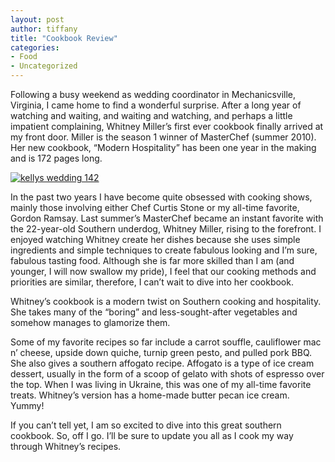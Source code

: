 ```yaml
---
layout: post
author: tiffany
title: "Cookbook Review"
categories: 
- Food
- Uncategorized
---
```


Following a busy weekend as wedding coordinator in Mechanicsville, Virginia, I came home to find a wonderful surprise. After a long year of watching and waiting, and waiting and watching, and perhaps a little impatient complaining, Whitney Miller’s first ever cookbook finally arrived at my front door. Miller is the season 1 winner of MasterChef (summer 2010). Her new cookbook, “Modern Hospitality” has been one year in the making and is 172 pages long.

[![](jekyll_uploads/2011/07/kellys-wedding-142-575x464.jpg "kellys wedding 142")](http://www.sweetpeonies.com/2011/07/cookbook-review/kellys-wedding-142/)

In the past two years I have become quite obsessed with cooking shows, mainly those involving either Chef Curtis Stone or my all-time favorite, Gordon Ramsay. Last summer’s MasterChef became an instant favorite with the 22-year-old Southern underdog, Whitney Miller, rising to the forefront. I enjoyed watching Whitney create her dishes because she uses simple ingredients and simple techniques to create fabulous looking and I’m sure, fabulous tasting food. Although she is far more skilled than I am (and younger, I will now swallow my pride), I feel that our cooking methods and priorities are similar, therefore, I can’t wait to dive into her cookbook.

Whitney’s cookbook is a modern twist on Southern cooking and hospitality. She takes many of the “boring” and less-sought-after vegetables and somehow manages to glamorize them.

Some of my favorite recipes so far include a carrot souffle, cauliflower mac n’ cheese, upside down quiche, turnip green pesto, and pulled pork BBQ. She also gives a southern affogato recipe. Affogato is a type of ice cream dessert, usually in the form of a scoop of gelato with shots of espresso over the top. When I was living in Ukraine, this was one of my all-time favorite treats. Whitney’s version has a home-made butter pecan ice cream. Yummy!

If you can’t tell yet, I am so excited to dive into this great southern cookbook. So, off I go. I’ll be sure to update you all as I cook my way through Whitney’s recipes.